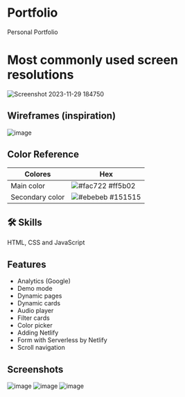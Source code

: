
# Portfolio
Personal Portfolio

# Most commonly used screen resolutions

![Screenshot 2023-11-29 184750](https://github.com/Lautarof25/Portfolio/assets/81919816/c6d062ef-a533-4888-b7ed-2939b707d43e)


## Wireframes (inspiration)

![image](https://github.com/Lautarof25/Portfolio/assets/81919816/decef40c-85e5-4c6f-82a7-c93e86db8cc4)

## Color Reference

| Colores             | Hex                                                                |
| ----------------- | ------------------------------------------------------------------ |
| Main color | ![#fac722](https://via.placeholder.com/10/ff5b02?text=+) #ff5b02 |
| Secondary color | ![#ebebeb](https://via.placeholder.com/10/151515?text=+) #151515 |

## 🛠 Skills

HTML, CSS and JavaScript
## Features
- Analytics (Google)
- Demo mode
- Dynamic pages
- Dynamic cards
- Audio player
- Filter cards
- Color picker
- Adding Netlify
- Form with Serverless by Netlify
- Scroll navigation

## Screenshots

![image](https://github.com/Lautarof25/Portfolio/assets/81919816/07598ff7-ec31-4a46-94fd-72e45641eeb2)
![image](https://github.com/Lautarof25/Portfolio/assets/81919816/1b5adc2b-bd61-4a37-bef8-496a455379fd)
![image](https://github.com/Lautarof25/Portfolio/assets/81919816/b8e79634-01b9-4108-a413-c9277bc7aee4)

